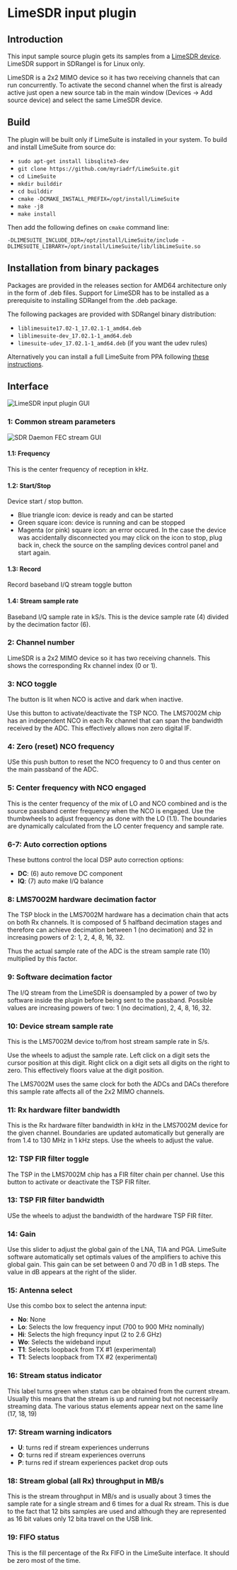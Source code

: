 <h1>LimeSDR input plugin</h1>

<h2>Introduction</h2>

This input sample source plugin gets its samples from a [LimeSDR device](https://myriadrf.org/projects/limesdr/). LimeSDR support in SDRangel is for Linux only.

LimeSDR is a 2x2 MIMO device so it has two receiving channels that can run concurrently. To activate the second channel when the first is already active just open a new source tab in the main window (Devices -> Add source device) and select the same LimeSDR device.

<h2>Build</h2>

The plugin will be built only if LimeSuite is installed in your system. To build and install LimeSuite from source do:

  - `sudo apt-get install libsqlite3-dev`
  - `git clone https://github.com/myriadrf/LimeSuite.git`
  - `cd LimeSuite`
  - `mkdir builddir`
  - `cd builddir`
  - `cmake -DCMAKE_INSTALL_PREFIX=/opt/install/LimeSuite`
  - `make -j8`
  - `make install`

Then add the following defines on `cmake` command line:

`-DLIMESUITE_INCLUDE_DIR=/opt/install/LimeSuite/include -DLIMESUITE_LIBRARY=/opt/install/LimeSuite/lib/libLimeSuite.so`

<h2>Installation from binary packages</h2>

Packages are provided in the releases section for AMD64 architecture only in the form of .deb files. Support for LimeSDR has to be installed as a prerequisite to installing SDRangel from the .deb package.

The following packages are provided with SDRangel binary distribution:

  - `liblimesuite17.02-1_17.02.1-1_amd64.deb`
  - `liblimesuite-dev_17.02.1-1_amd64.deb`
  - `limesuite-udev_17.02.1-1_amd64.deb` (if you want the udev rules)

Alternatively you can install a full LimeSuite from PPA following [these instructions](http://wiki.myriadrf.org/Lime_Suite).

<h2>Interface</h2>

![LimeSDR input plugin GUI](../../../doc/img/LimeSDRInput_plugin.png)

<h3>1: Common stream parameters</h3>

![SDR Daemon FEC stream GUI](../../../doc/img/SDRdaemonFEC_plugin_01.png)

<h4>1.1: Frequency</h4>

This is the center frequency of reception in kHz.

<h4>1.2: Start/Stop</h4>

Device start / stop button. 

  - Blue triangle icon: device is ready and can be started
  - Green square icon: device is running and can be stopped
  - Magenta (or pink) square icon: an error occured. In the case the device was accidentally disconnected you may click on the icon to stop, plug back in, check the source on the sampling devices control panel and start again.
  
<h4>1.3: Record</h4>

Record baseband I/Q stream toggle button

<h4>1.4: Stream sample rate</h4>

Baseband I/Q sample rate in kS/s. This is the device sample rate (4) divided by the decimation factor (6). 

<h3>2: Channel number</h3>

LimeSDR is a 2x2 MIMO device so it has two receiving channels. This shows the corresponding Rx channel index (0 or 1).

<h3>3: NCO toggle</h3>

The button is lit when NCO is active and dark when inactive.

Use this button to activate/deactivate the TSP NCO. The LMS7002M chip has an independent NCO in each Rx channel that can span the bandwidth received by the ADC. This effectively allows non zero digital IF.

<h3>4: Zero (reset) NCO frequency</h3>

USe this push button to reset the NCO frequency to 0 and thus center on the main passband of the ADC.

<h3>5: Center frequency with NCO engaged</h3>

This is the center frequency of the mix of LO and NCO combined and is the source passband center frequency when the NCO is engaged. Use the thumbwheels to adjust frequency as done with the LO (1.1). The boundaries are dynamically calculated from the LO center frequency and sample rate.

<h3>6-7: Auto correction options</h3>

These buttons control the local DSP auto correction options:

  - **DC**: (6) auto remove DC component
  - **IQ**: (7) auto make I/Q balance
  
<h3>8: LMS7002M hardware decimation factor</h3>

The TSP block in the LMS7002M hardware has a decimation chain that acts on both Rx channels. It is composed of 5 halfband decimation stages and therefore can achieve decimation between 1 (no decimation) and 32 in increasing powers of 2: 1, 2, 4, 8, 16, 32.

Thus the actual sample rate of the ADC is the stream sample rate (10) multiplied by this factor. 

<h3>9: Software decimation factor</h3>

The I/Q stream from the LimeSDR is doensampled by a power of two by software inside the plugin before being sent to the passband. Possible values are increasing powers of two: 1 (no decimation), 2, 4, 8, 16, 32.

<h3>10: Device stream sample rate</h3>

This is the LMS7002M device to/from host stream sample rate in S/s.

Use the wheels to adjust the sample rate. Left click on a digit sets the cursor position at this digit. Right click on a digit sets all digits on the right to zero. This effectively floors value at the digit position. 

The LMS7002M uses the same clock for both the ADCs and DACs therefore this sample rate affects all of the 2x2 MIMO channels.

<h3>11: Rx hardware filter bandwidth</h3>

This is the Rx hardware filter bandwidth in kHz in the LMS7002M device for the given channel. Boundaries are updated automatically but generally are from 1.4 to 130 MHz in 1 kHz steps. Use the wheels to adjust the value.

<h3>12: TSP FIR filter toggle</h3>

The TSP in the LMS7002M chip has a FIR filter chain per channel. Use this button to activate or deactivate the TSP FIR filter.

<h3>13: TSP FIR filter bandwidth</h3>

USe the wheels to adjust the bandwidth of the hardware TSP FIR filter.

<h3>14: Gain</h2>

Use this slider to adjust the global gain of the LNA, TIA and PGA. LimeSuite software automatically set optimals values of the amplifiers to achive this global gain. This gain can be set between 0 and 70 dB in 1 dB steps. The value in dB appears at the right of the slider. 

<h3>15: Antenna select</h3>

Use this combo box to select the antenna input:

  - **No**: None
  - **Lo**: Selects the low frequency input (700 to 900 MHz nominally)
  - **Hi**: Selects the high frequncy input (2 to 2.6 GHz)
  - **Wo**: Selects the wideband input
  - **T1**: Selects loopback from TX #1 (experimental)
  - **T1**: Selects loopback from TX #2 (experimental)
  
<h3>16: Stream status indicator</h3>

This label turns green when status can be obtained from the current stream. Usually this means that the stream is up and running but not necessarily streaming data. The various status elements appear next on the same line (17, 18, 19)

<h3>17: Stream warning indicators</h3>

  - **U**: turns red if stream experiences underruns
  - **O**: turns red if stream experiences overruns  
  - **P**: turns red if stream experiences packet drop outs
  
<h3>18: Stream global (all Rx) throughput in MB/s</h3>

This is the stream throughput in MB/s and is usually about 3 times the sample rate for a single stream and 6 times for a dual Rx stream. This is due to the fact that 12 bits samples are used and although they are represented as 16 bit values only 12 bita travel on the USB link.

<h3>19: FIFO status</h3>

This is the fill percentage of the Rx FIFO in the LimeSuite interface. It should be zero most of the time.